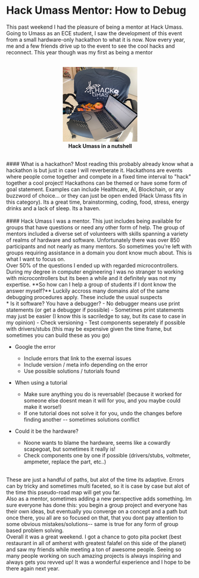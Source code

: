 # Hack Umass Mentor: How to Debug
This past weekend I had the pleasure of being a mentor at Hack Umass. Going to Umass as an ECE student, I saw the development of this event from a small hardware-only hackathon to what it is now. Now every year, me and a few friends drive up to the event to see the cool hacks and reconnect. This year though was my first as being a mentor  
<br />
<p align="center">
  <img src="/images/HUM/nutshell.jpg" width="200px" height="200px">
  <br><b>Hack Umass in a nutshell</b>
</p>  
<br />
#### What is a hackathon?  
Most reading this probably already know what a hackathon is but just in case I will reverberate it. Hackathons are events where people come together and compete in a fixed time interval to "hack" together a cool project! Hackathons can be themed or have some form of goal statement. Examples can include Healthcare, AI, Blockchain, or any buzzword of choice... or they can just be open ended (Hack Umass fits in this category). Its a great time, brainstorming, coding, food, stress, energy drinks and a lack of sleep. Its a haven.       
<br />
<br />
#### Hack Umass
I was a mentor. This just includes being available for groups that have questions or need any other form of help. The group of mentors included a diverse set of volunteers with skills spanning a variety of realms of hardware and software.  
Unfortunately there was over 850 participants and not nearly as many mentors. So sometimes you're left with groups requiring assistance in a domain you dont know much about. This is what I want to focus on.  
<br />
Over 50% of the questions I ended up with regarded microcontrollers. During my degree in computer engineering I was no stranger to working with microcontrollers but its been a while and it definitely was not my expertise. **So how can I help a group of students if I dont know the answer myself?** Luckily accross many domains alot of the same debugging procedures apply. These include the usual suspects  
<br />
 * Is it software? You have a debugger?
     - No debugger means use print statements (or get a debugger if possible) 
     - Sometimes print statements may just be easier (I know this is sacriledge to say, but its case to case in my opinion) 
     - Check versioning 
     - Test components seperately if possible with drivers/stubs (this may be expensive given the time frame, but sometimes you can build these as you go)
  
  
 * Google the error
     - Include errors that link to the exernal issues
     - Include version / meta info depending on the error  
     - Use possible solutions / tutorials found   


 * When using a tutorial   
     - Make sure anything you do is reversable! (because it worked for someone else doesnt mean it will for you, and you maybe could make it worse!)  
     - If one tutorial does not solve it for you, undo the changes before finding another -- sometimes solutions conflict  
     
     
 * Could it be the hardware?  
     - Noone wants to blame the hardware, seems like a cowardly scapegoat, but sometimes it really is!
     - Check components one by one if possible (drivers/stubs, voltmeter, ampmeter, replace the part, etc..)  
<br />  
These are just a handful of paths, but alot of the time its adaptive. Errors can by tricky and sometimes multi faceted, so it is case by case but alot of the time this pseudo-road map will get you far.   
<br />
Also as a mentor, sometimes adding a new perspective adds something. Im sure everyone has done this: you begin a group project and everyone has their own ideas, but eventually you converge on a concept and a path but once there, you all are so focused on that, that you dont pay attention to some obvious mistakes/solutions-- same is true for any form of group based problem solving.  
<br />
Overall it was a great weekend. I got a chance to goto pita pocket (best restaurant in all of amherst with greatest falafel on this side of the planet) and saw my friends while meeting a ton of awesome people. Seeing so many people working on such amazing projects is always inspiring and always gets you revved up! It was a wonderful experience and I hope to be there again next year.
